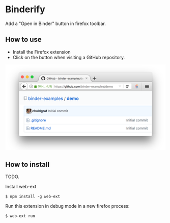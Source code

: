 # Binderify

Add a "Open in Binder" button in firefox toolbar.

## How to use

 - Install the Firefox extension
 - Click on the button when visiting a GitHub repository.

![](images/example.png)

## How to install

TODO. 

Install web-ext
```
$ npm install -g web-ext
```

Run this extension in debug mode in a new firefox process:

```
$ web-ext run 
```


